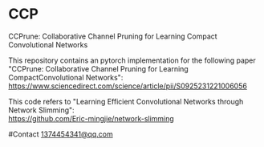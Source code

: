 # CCP
CCPrune: Collaborative Channel Pruning for Learning Compact Convolutional Networks

This repository contains an pytorch implementation for the following paper  
"CCPrune: Collaborative Channel Pruning for Learning CompactConvolutional Networks":
https://www.sciencedirect.com/science/article/pii/S0925231221006056


This code refers to "Learning Efficient Convolutional Networks through Network Slimming":  
https://github.com/Eric-mingjie/network-slimming  


#Contact
1374454341@qq.com
